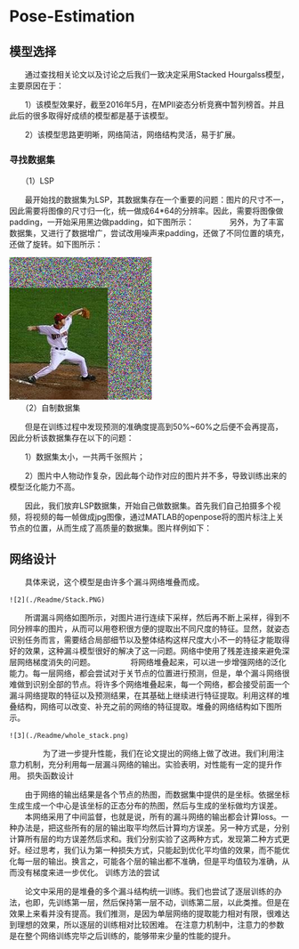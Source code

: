# Pose-Estimation
## 模型选择

　　通过查找相关论文以及讨论之后我们一致决定采用Stacked Hourgalss模型，主要原因在于：
  
　　1）该模型效果好，截至2016年5月，在MPII姿态分析竞赛中暂列榜首。并且此后的很多取得好成绩的模型都是基于该模型。
  
　　2）该模型思路更明晰，网络简洁，网络结构灵活，易于扩展。

### 寻找数据集

　　（1）LSP
  
　　最开始找的数据集为LSP，其数据集存在一个重要的问题：图片的尺寸不一，因此需要将图像的尺寸归一化，统一做成64*64的分辨率。因此，需要将图像做padding，一开始采用黑边做padding，如下图所示：
　　
　　另外，为了丰富数据集，又进行了数据增广，尝试改用噪声来padding，还做了不同位置的填充，还做了旋转。如下图所示：
  
  ![1](./Readme/0016.jpeg)
　　  
　　（2）自制数据集
  
　　但是在训练过程中发现预测的准确度提高到50%~60%之后便不会再提高，因此分析该数据集存在以下的问题：
  
　　1）数据集太小，一共两千张照片；
  
　　2）图片中人物动作复杂，因此每个动作对应的图片并不多，导致训练出来的模型泛化能力不高。
  
　　因此，我们放弃LSP数据集，开始自己做数据集。首先我们自己拍摄多个视频，将视频的每一帧做成jpg图像，通过MATLAB的openpose将的图片标注上关节点的位置，从而生成了高质量的数据集。图片样例如下：
   

## 网络设计

　　具体来说，这个模型是由许多个漏斗网络堆叠而成。
  
    ![2](./Readme/Stack.PNG)
  
　　所谓漏斗网络如图所示，对图片进行连续下采样，然后再不断上采样，得到不同分辨率的图片，从而可以用卷积很方便的提取出不同尺度的特征。显然，就姿态识别任务而言，需要结合局部细节以及整体结构这样尺度大小不一的特征才能取得好的效果，这种漏斗模型很好的解决了这一问题。网络中使用了残差连接来避免深层网络梯度消失的问题。
　　
　　将网络堆叠起来，可以进一步增强网络的泛化能力。每一层网络，都会尝试对于关节点的位置进行预测，但是，单个漏斗网络很难做到识别全部的节点。将许多个网络堆叠起来，每一个网络，都会接受前面一个漏斗网络提取的特征以及预测结果，在其基础上继续进行特征提取。利用这样的堆叠结构，网络可以改变、补充之前的网络的特征提取。堆叠的网络结构如下图所示。
  
    ![3](./Readme/whole_stack.png)
　　
　　为了进一步提升性能，我们在论文提出的网络上做了改进。我们利用注意力机制，充分利用每一层漏斗网络的输出。实验表明，对性能有一定的提升作用。
损失函数设计

　　由于网络的输出结果是各个节点的热图，而数据集中提供的是坐标。依据坐标生成生成一个中心是该坐标的正态分布的热图，然后与生成的坐标做均方误差。
　　本网络采用了中间监督，也就是说，所有的漏斗网络的输出都会计算loss。一种办法是，把这些所有的层的输出取平均然后计算均方误差。另一种方式是，分别计算所有层的均方误差然后求和。我们分别实验了这两种方式，发现第二种方式更好。经过思考，我们认为第一种损失方式，只能起到优化平均值的效果，而不能优化每一层的输出。换言之，可能各个层的输出都不准确，但是平均值较为准确，从而没有梯度来进一步优化。
训练方法的尝试

　　论文中采用的是堆叠的多个漏斗结构统一训练。我们也尝试了逐层训练的办法，也即，先训练第一层，然后保持第一层不动，训练第二层，以此类推。但是在效果上来看并没有提高。我们推测，是因为单层网络的提取能力相对有限，很难达到理想的效果，所以逐层的训练相对比较困难。
在注意力机制中，注意力的参数是在整个网络训练完毕之后训练的，能够带来少量的性能的提升。

